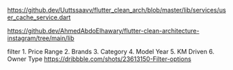 https://github.dev/Uuttssaavv/flutter_clean_arch/blob/master/lib/services/user_cache_service.dart


https://github.dev/AhmedAbdoElhawary/flutter-clean-architecture-instagram/tree/main/lib



filter
    1. Price Range
    2. Brands 
    3. Category 
    4. Model Year
    5. KM Driven
    6. Owner Type
https://dribbble.com/shots/23613150-Filter-options

    